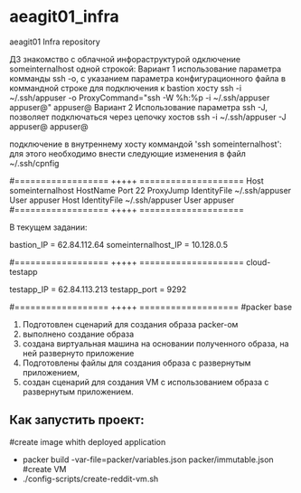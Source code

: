 # aeagit01_infra
aeagit01 Infra repository

ДЗ знакомство с облачной инфораструктурой
одключение someinternalhost одной строкой:
Вариант 1
использование параметра комманды ssh -o, с указанием параметра конфигурационного файла в коммандной строке для подключения к bastion хосту
ssh -i ~/.ssh/appuser -o ProxyCommand="ssh -W %h:%p -i ~/.ssh/appuser appuser@<bastion host>" appuser@<internal host>
Вариант 2
Использование параметра ssh -J, позволяет подключаться через цепочку хостов
ssh -i ~/.ssh/appuser -J appuser@<bastion host> appuser@<internal host>

подключение в внутреннему хосту коммандой 'ssh someinternalhost':
для этого необходимо внести следующие изменения в файл ~/.ssh/cpnfig

#================== +++++ ====================
Host someinternalhost
    HostName <IP of internal host>
    Port 22
    ProxyJump <IP or name of bastion host>
    IdentityFile ~/.ssh/appuser
    User appuser
Host <IP or name bastion host>
    IdentityFile ~/.ssh/appuser
    User appuser
#================== +++++ ====================

В текущем задании:

bastion_IP = 62.84.112.64
someinternalhost_IP = 10.128.0.5

#================== +++++ ====================
cloud-testapp

testapp_IP = 62.84.113.213
testapp_port = 9292

#================== +++++ ===================
#packer base
 1. Подготовлен сценарий для создания образа packer-ом
 2. выполнено создание образа
 3. создана виртуальная машина на основании полученного образа, на ней развернуто приложение
 4. Подготовлены файлы для создания образа с развернутым приложением,
 5. создан сценарий для создания VM с использованием образа с развернутым приложением.

## Как запустить проект:
#create image whith deployed application
 - packer build -var-file=packer/variables.json packer/immutable.json
#create VM
 - ./config-scripts/create-reddit-vm.sh
